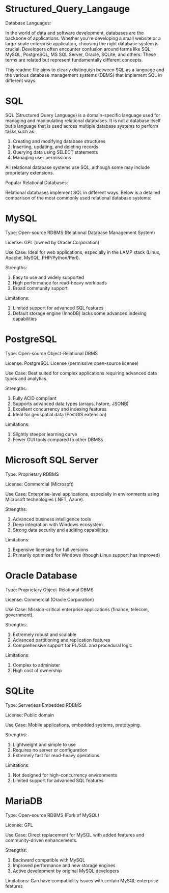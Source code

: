 # Structured_Query_Langauge

Database Languages:

In the world of data and software development, databases are the backbone of applications. Whether you're developing a small website or a large-scale enterprise application, choosing the right database system is crucial. Developers often encounter confusion around terms like SQL, MySQL, PostgreSQL, MS SQL Server, Oracle, SQLite, and others. These terms are related but represent fundamentally different concepts.

This readme file aims to clearly distinguish between SQL as a language and the various database management systems (DBMS) that implement SQL in different ways.

# SQL
SQL (Structured Query Language) is a domain-specific language used for managing and manipulating relational databases. It is not a database itself but a language that is used across multiple database systems to perform tasks such as:

1. Creating and modifying database structures
2. Inserting, updating, and deleting records
3. Querying data using SELECT statements
4. Managing user permissions


All relational database systems use SQL, although some may include proprietary extensions.

Popular Relational Databases:

Relational databases implement SQL in different ways. Below is a detailed comparison of the most commonly used relational database systems:

# MySQL

Type: Open-source RDBMS (Relational Database Management System)

License: GPL (owned by Oracle Corporation)

Use Case: Ideal for web applications, especially in the LAMP stack (Linux, Apache, MySQL, PHP/Python/Perl).

Strengths:
1. Easy to use and widely supported
2. High performance for read-heavy workloads
3. Broad community support

Limitations:
1. Limited support for advanced SQL features
2. Default storage engine (InnoDB) lacks some advanced indexing capabilities

# PostgreSQL

Type: Open-source Object-Relational DBMS

License: PostgreSQL License (permissive open-source license)

Use Case: Best suited for complex applications requiring advanced data types and analytics.

Strengths:
1. Fully ACID compliant
2. Supports advanced data types (arrays, hstore, JSONB)
3. Excellent concurrency and indexing features
4. Ideal for geospatial data (PostGIS extension)

Limitations:
1. Slightly steeper learning curve
2. Fewer GUI tools compared to other DBMSs


# Microsoft SQL Server

Type: Proprietary RDBMS

License: Commercial (Microsoft)

Use Case: Enterprise-level applications, especially in environments using Microsoft technologies (.NET, Azure).

Strengths:
1. Advanced business intelligence tools
2. Deep integration with Windows ecosystem
3. Strong data security and auditing capabilities

Limitations:
1. Expensive licensing for full versions
2. Primarily optimized for Windows (though Linux support has improved)


# Oracle Database

Type: Proprietary Object-Relational DBMS

License: Commercial (Oracle Corporation)

Use Case: Mission-critical enterprise applications (finance, telecom, government).

Strengths:
1. Extremely robust and scalable
2. Advanced partitioning and replication features
3. Comprehensive support for PL/SQL and procedural logic

Limitations:
1. Complex to administer
2. High cost of ownership



# SQLite

Type: Serverless Embedded RDBMS

License: Public domain

Use Case: Mobile applications, embedded systems, prototyping.

Strengths:
1. Lightweight and simple to use
2. Requires no server or configuration
3. Extremely fast for read-heavy operations

Limitations:
1. Not designed for high-concurrency environments
2. Limited support for advanced SQL features


# MariaDB

Type: Open-source RDBMS (Fork of MySQL)

License: GPL

Use Case: Direct replacement for MySQL with added features and community-driven enhancements.

Strengths:
1. Backward compatible with MySQL
2. Improved performance and new storage engines
3. Active development by original MySQL developers

Limitations:
Can have compatibility issues with certain MySQL enterprise features


